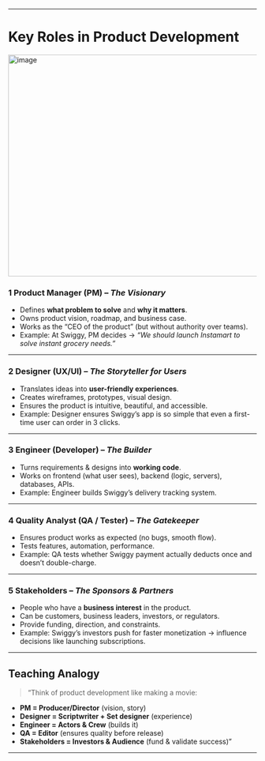 
---

#  **Key Roles in Product Development**


<img width="1173" height="449" alt="image" src="https://github.com/user-attachments/assets/b37d9c1b-ca3a-4d34-b2d7-ab751a2b0aba" />


### 1️ **Product Manager (PM)** – *The Visionary*

* Defines **what problem to solve** and **why it matters**.
* Owns product vision, roadmap, and business case.
* Works as the “CEO of the product” (but without authority over teams).
* Example: At Swiggy, PM decides → *“We should launch Instamart to solve instant grocery needs.”*

---

### 2️ **Designer (UX/UI)** – *The Storyteller for Users*

* Translates ideas into **user-friendly experiences**.
* Creates wireframes, prototypes, visual design.
* Ensures the product is intuitive, beautiful, and accessible.
* Example: Designer ensures Swiggy’s app is so simple that even a first-time user can order in 3 clicks.

---

### 3️ **Engineer (Developer)** – *The Builder*

* Turns requirements & designs into **working code**.
* Works on frontend (what user sees), backend (logic, servers), databases, APIs.
* Example: Engineer builds Swiggy’s delivery tracking system.

---

### 4️ **Quality Analyst (QA / Tester)** – *The Gatekeeper*

* Ensures product works as expected (no bugs, smooth flow).
* Tests features, automation, performance.
* Example: QA tests whether Swiggy payment actually deducts once and doesn’t double-charge.

---

### 5️ **Stakeholders** – *The Sponsors & Partners*

* People who have a **business interest** in the product.
* Can be customers, business leaders, investors, or regulators.
* Provide funding, direction, and constraints.
* Example: Swiggy’s investors push for faster monetization → influence decisions like launching subscriptions.

---

##  Teaching Analogy

> “Think of product development like making a movie:

* **PM = Producer/Director** (vision, story)
* **Designer = Scriptwriter + Set designer** (experience)
* **Engineer = Actors & Crew** (builds it)
* **QA = Editor** (ensures quality before release)
* **Stakeholders = Investors & Audience** (fund & validate success)”

---

